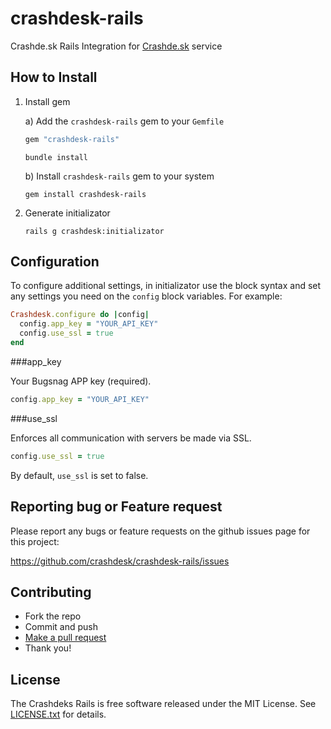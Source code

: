crashdesk-rails
===============

Crashde.sk Rails Integration for [Crashde.sk](http://crashde.sk) service

How to Install
--------------

1. Install gem 
  
    a) Add the `crashdesk-rails` gem to your `Gemfile`

      ```ruby
      gem "crashdesk-rails"
      ```

      ```shell
      bundle install
      ```

    b) Install `crashdesk-rails` gem to your system

      ```shell
      gem install crashdesk-rails
      ```

3.  Generate initializator

    ```shell
    rails g crashdesk:initializator
    ```

Configuration
-------------

To configure additional settings, in initializator use the block syntax and set any
settings you need on the `config` block variables. For example:

```ruby
Crashdesk.configure do |config|
  config.app_key = "YOUR_API_KEY"
  config.use_ssl = true
end
```

###app_key

Your Bugsnag APP key (required).

```ruby
config.app_key = "YOUR_API_KEY"
```

###use_ssl

Enforces all communication with servers be made via SSL.

```ruby
config.use_ssl = true
```

By default, `use_ssl` is set to false.

Reporting bug or Feature request
--------------------------------

Please report any bugs or feature requests on the github issues page for this
project:

<https://github.com/crashdesk/crashdesk-rails/issues>


Contributing
------------

-   Fork the repo
-   Commit and push
-   [Make a pull request](https://help.github.com/articles/using-pull-requests)
-   Thank you!


License
-------

The Crashdeks Rails is free software released under the MIT License. 
See [LICENSE.txt](https://github.com/crashdesk/crashdesk-ruby/blob/master/MIT_LICENSE) for details.

